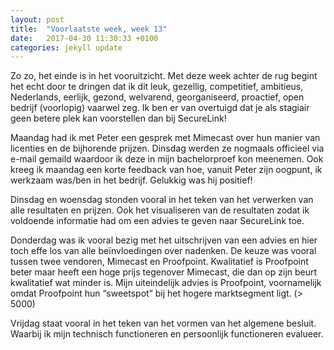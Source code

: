 ```yaml
---
layout: post
title:  "Voorlaatste week, week 13"
date:   2017-04-30 11:30:33 +0100
categories: jekyll update
---
```

Zo zo, het einde is in het vooruitzicht.
Met deze week achter de rug begint het echt door te dringen dat ik dit leuk, gezellig, competitief, ambitieus, Nederlands, eerlijk, gezond, welvarend, georganiseerd, proactief, open bedrijf (voorlopig) vaarwel zeg. Ik ben er van overtuigd dat je als stagiair geen betere plek kan voorstellen dan bij SecureLink!

Maandag had ik met Peter een gesprek met Mimecast over hun manier van licenties en de bijhorende prijzen. Dinsdag werden ze nogmaals officieel via e-mail gemaild waardoor ik deze in mijn bachelorproef kon meenemen. Ook kreeg ik maandag een korte feedback van hoe, vanuit Peter zijn oogpunt, ik werkzaam was/ben in het bedrijf. Gelukkig was hij positief!

Dinsdag en woensdag stonden vooral in het teken van het verwerken van alle resultaten en prijzen. Ook het visualiseren van de resultaten zodat ik voldoende informatie had om een advies te geven naar SecureLink toe.

Donderdag was ik vooral bezig met het uitschrijven van een advies en hier toch effe los van alle beïnvloedingen over nadenken. De keuze was vooral tussen twee vendoren, Mimecast en Proofpoint. Kwalitatief is Proofpoint beter maar heeft een hoge prijs tegenover Mimecast, die dan op zijn beurt kwalitatief wat minder is. Mijn uiteindelijk advies is Proofpoint, voornamelijk omdat Proofpoint hun “sweetspot” bij het hogere marktsegment ligt. (> 5000)

Vrijdag staat vooral in het teken van het vormen van het algemene besluit. Waarbij ik mijn technisch functioneren en persoonlijk functioneren evalueer. 